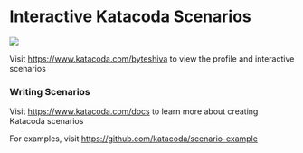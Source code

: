 # Interactive Katacoda Scenarios

[![](http://shields.katacoda.com/katacoda/byteshiva/count.svg)](https://www.katacoda.com/byteshiva "Get your profile on Katacoda.com")

Visit https://www.katacoda.com/byteshiva to view the profile and interactive scenarios

### Writing Scenarios
Visit https://www.katacoda.com/docs to learn more about creating Katacoda scenarios

For examples, visit https://github.com/katacoda/scenario-example
